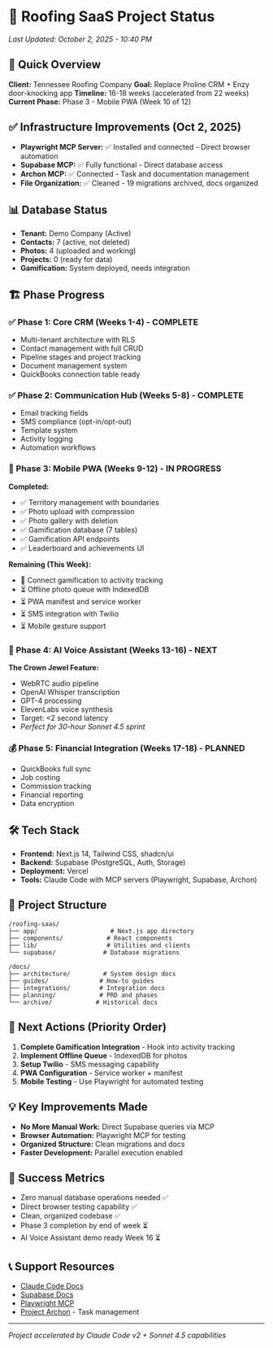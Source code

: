 # 🚀 Roofing SaaS Project Status
*Last Updated: October 2, 2025 - 10:40 PM*

## 🎯 Quick Overview
**Client:** Tennessee Roofing Company
**Goal:** Replace Proline CRM + Enzy door-knocking app
**Timeline:** 16-18 weeks (accelerated from 22 weeks)
**Current Phase:** Phase 3 - Mobile PWA (Week 10 of 12)

## ✅ Infrastructure Improvements (Oct 2, 2025)
- **Playwright MCP Server:** ✅ Installed and connected - Direct browser automation
- **Supabase MCP:** ✅ Fully functional - Direct database access
- **Archon MCP:** ✅ Connected - Task and documentation management
- **File Organization:** ✅ Cleaned - 19 migrations archived, docs organized

## 📊 Database Status
- **Tenant:** Demo Company (Active)
- **Contacts:** 7 (active, not deleted)
- **Photos:** 4 (uploaded and working)
- **Projects:** 0 (ready for data)
- **Gamification:** System deployed, needs integration

## 🏗️ Phase Progress

### ✅ Phase 1: Core CRM (Weeks 1-4) - COMPLETE
- Multi-tenant architecture with RLS
- Contact management with full CRUD
- Pipeline stages and project tracking
- Document management system
- QuickBooks connection table ready

### ✅ Phase 2: Communication Hub (Weeks 5-8) - COMPLETE
- Email tracking fields
- SMS compliance (opt-in/opt-out)
- Template system
- Activity logging
- Automation workflows

### 🚧 Phase 3: Mobile PWA (Weeks 9-12) - IN PROGRESS
**Completed:**
- ✅ Territory management with boundaries
- ✅ Photo upload with compression
- ✅ Photo gallery with deletion
- ✅ Gamification database (7 tables)
- ✅ Gamification API endpoints
- ✅ Leaderboard and achievements UI

**Remaining (This Week):**
- 🔄 Connect gamification to activity tracking
- ⏳ Offline photo queue with IndexedDB
- ⏳ PWA manifest and service worker
- ⏳ SMS integration with Twilio
- ⏳ Mobile gesture support

### 🔮 Phase 4: AI Voice Assistant (Weeks 13-16) - NEXT
**The Crown Jewel Feature:**
- WebRTC audio pipeline
- OpenAI Whisper transcription
- GPT-4 processing
- ElevenLabs voice synthesis
- Target: <2 second latency
- *Perfect for 30-hour Sonnet 4.5 sprint*

### 💰 Phase 5: Financial Integration (Weeks 17-18) - PLANNED
- QuickBooks full sync
- Job costing
- Commission tracking
- Financial reporting
- Data encryption

## 🛠️ Tech Stack
- **Frontend:** Next.js 14, Tailwind CSS, shadcn/ui
- **Backend:** Supabase (PostgreSQL, Auth, Storage)
- **Deployment:** Vercel
- **Tools:** Claude Code with MCP servers (Playwright, Supabase, Archon)

## 📁 Project Structure
```
/roofing-saas/
├── app/                    # Next.js app directory
├── components/            # React components
├── lib/                   # Utilities and clients
└── supabase/             # Database migrations

/docs/
├── architecture/         # System design docs
├── guides/              # How-to guides
├── integrations/        # Integration docs
├── planning/            # PRD and phases
└── archive/            # Historical docs
```

## 🚀 Next Actions (Priority Order)
1. **Complete Gamification Integration** - Hook into activity tracking
2. **Implement Offline Queue** - IndexedDB for photos
3. **Setup Twilio** - SMS messaging capability
4. **PWA Configuration** - Service worker + manifest
5. **Mobile Testing** - Use Playwright for automated testing

## 💡 Key Improvements Made
- **No More Manual Work:** Direct Supabase queries via MCP
- **Browser Automation:** Playwright MCP for testing
- **Organized Structure:** Clean migrations and docs
- **Faster Development:** Parallel execution enabled

## 🎯 Success Metrics
- Zero manual database operations needed ✅
- Direct browser testing capability ✅
- Clean, organized codebase ✅
- Phase 3 completion by end of week ⏳
- AI Voice Assistant demo ready Week 16 ⏳

## 📞 Support Resources
- [Claude Code Docs](https://docs.claude.com/en/docs/claude-code/)
- [Supabase Docs](https://supabase.com/docs)
- [Playwright MCP](https://github.com/executeautomation/mcp-playwright)
- [Project Archon](http://localhost:8051) - Task management

---

*Project accelerated by Claude Code v2 + Sonnet 4.5 capabilities*